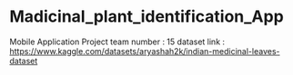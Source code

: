 # Madicinal_plant_identification_App
Mobile Application Project
team number : 15
dataset link :  https://www.kaggle.com/datasets/aryashah2k/indian-medicinal-leaves-dataset
